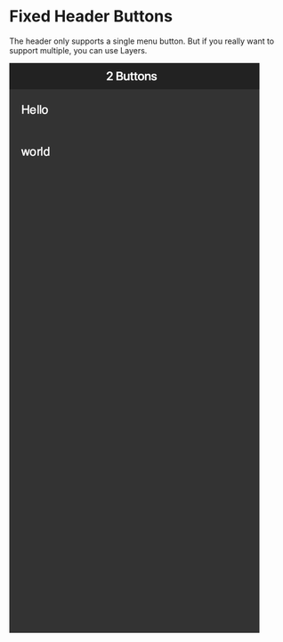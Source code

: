 # Fixed Header Buttons

The header only supports a single menu button. But if you really want to support multiple, you can use Layers.

![](demo.jpg)